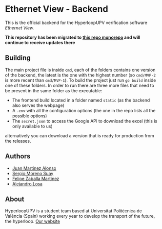 # Ethernet View - Backend

This is the official backend for the HyperloopUPV verification software *Ethernet View*.

**This repository has been migrated to [this repo monorepo](https://github.com/HyperloopUPV-H8/h9-software) and will continue to receive updates there**

## Building

The main project file is inside `cmd`, each of the folders contains one version of the backend, the latest is the one with the highest number (so `cmd/MVP-2` is more recent than `cmd/MVP-1`).
To build the project just run `go build` inside one of these folders. In order to run there are three more files that need to be present in the same folder as the executable:
* The frontend build located in a folder named `static` (as the backend also serves the webpage)
* A `.env` with all the configuration options (the one in the repo lists all the possible options)
* The `secret.json` to access the Google API to download the excel (this is only available to us)

alternatively you can download a version that is ready for production from the releases.

## Authors

* [Juan Martinez Alonso](https://github.com/jmaralo)
* [Sergio Moreno Suay](https://github.com/smorsua)
* [Felipe Zaballa Martinez](https://github.com/lipezaballa)
* [Alejandro Losa](https://github.com/Losina24)

## About

HyperloopUPV is a student team based at Universitat Politècnica de València (Spain) working every year to develop the transport of the future, the hyperloop.
[Our website](https://hyperloopupv.com/#/)
